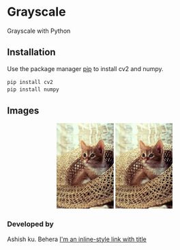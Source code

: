 # Grayscale
Grayscale with Python
## Installation

Use the package manager [pip](https://pip.pypa.io/en/stable/) to install cv2 and numpy.


```bash
pip install cv2
pip install numpy
```
## Images
<p align="center">
	<img src="/cat.png" alt="Logo", height=200px,width=200px>
	<img src="/cat.png" alt="Logo", height=200px,width=200px>
</p>

### Developed by
Ashish ku. Behera [I'm an inline-style link with title](https://github.com/ashish-max "Github Id")
